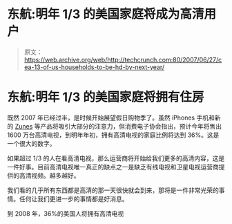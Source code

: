 # 东航:明年 1/3 的美国家庭将成为高清用户

> 原文：<https://web.archive.org/web/http://techcrunch.com:80/2007/06/27/cea-13-of-us-households-to-be-hd-by-next-year/>

# 东航:明年 1/3 的美国家庭将拥有住房

既然 2007 年已经过半，是时候开始展望假日购物季了。虽然 iPhones 手机和新的 [Zunes](https://web.archive.org/web/20201124012602/http://crunchgear.com/2007/06/26/80gb-zune-codenamed-scorpio-coming-soon/) 等产品将吸引大部分的注意力，但消费电子协会指出，预计今年将售出 1600 万台高清电视，到明年年初，拥有高清电视的家庭比例将达到 36%。这是一个很大的数字。

如果超过 1/3 的人在看高清电视，那么运营商将开始给我们更多的高清内容，这是一件好事。目前高清电视唯一真正的缺点之一是缺乏有线电视和卫星电视运营商提供的高清视频。越多越好。

我们看的几乎所有东西都是高清的那一天很快就会到来，那将是一件非常光荣的事情。任何让我们更进一步的事情都是好消息。

到 2008 年，36%的美国人将拥有高清电视